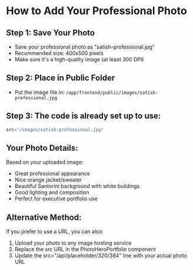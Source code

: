 # How to Add Your Professional Photo

## Step 1: Save Your Photo
- Save your professional photo as "satish-professional.jpg" 
- Recommended size: 400x500 pixels
- Make sure it's a high-quality image (at least 300 DPI)

## Step 2: Place in Public Folder  
- Put the image file in: `/app/frontend/public/images/satish-professional.jpg`

## Step 3: The code is already set up to use:
```javascript
src="/images/satish-professional.jpg"
```

## Your Photo Details:
Based on your uploaded image:
- Great professional appearance 
- Nice orange jacket/sweater
- Beautiful Santorini background with white buildings
- Good lighting and composition
- Perfect for executive portfolio use

## Alternative Method:
If you prefer to use a URL, you can also:
1. Upload your photo to any image hosting service
2. Replace the src URL in the PhotoHeroPortfolio component
3. Update the src="/api/placeholder/320/384" line with your actual photo URL